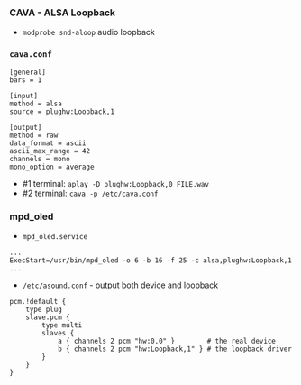 ### CAVA - ALSA Loopback


- `modprobe snd-aloop` audio loopback

### `cava.conf`
```
[general]
bars = 1

[input]
method = alsa
source = plughw:Loopback,1

[output]
method = raw
data_format = ascii
ascii_max_range = 42
channels = mono
mono_option = average
```
- #1 terminal: `aplay -D plughw:Loopback,0 FILE.wav`
- #2 terminal: `cava -p /etc/cava.conf`

### mpd_oled
- `mpd_oled.service`
```
...
ExecStart=/usr/bin/mpd_oled -o 6 -b 16 -f 25 -c alsa,plughw:Loopback,1
...
```
- `/etc/asound.conf` - output both device and loopback
```
pcm.!default {
	type plug
	slave.pcm {
		type multi
		slaves {
			a { channels 2 pcm "hw:0,0" }        # the real device
			b { channels 2 pcm "hw:Loopback,1" } # the loopback driver
		}
	}
}
```
